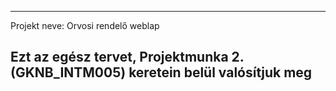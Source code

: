 -----------------------------------------------------------------------------------
Projekt neve: Orvosi rendelő weblap

Ezt az egész tervet, Projektmunka 2. (GKNB_INTM005) keretein belül valósítjuk meg
-----------------------------------------------------------------------------------
